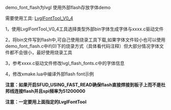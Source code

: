 demo_font_flash为lvgl 使用外部flash存放字体demo



需要使用工具: [LvglFontTool_V0_4 ](https://forums.100ask.net/uploads/short-url/prUladIIuBh6gyIn0wr7hZEpe93.zip) 

1，使用LvglFontTool_V0_4工具选择类型外部bin字体生成字体与xxxx.c驱动文件

2，将bin文件写到flash中,可自己使用烧录工具下载,如果字体文件较小也可以使用demo_font_flash.c中if(0)下的烧录方式（具体看代码注释）但大部分情况字体文件都不会很小，最好使用烧录工具

3，参考xxxx.c驱动文件修改lvgl_flash_fonts.c中的字体信息

4，修改xmake.lua中编译外部flash font示例

**注意：如果开启SFUD_USING_FAST_READ确保flash直接焊接到板子上而不是杜邦线连接flash并且spi频率为51200000**

**注意：一定要用上面指定的LvglFontTool**

